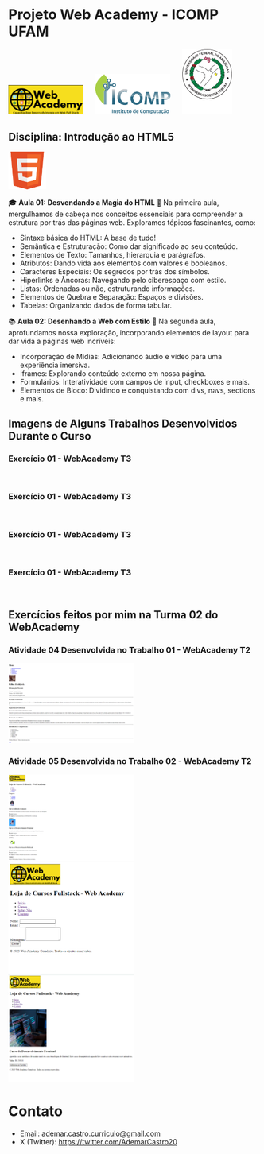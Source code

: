 # Projeto Web Academy - ICOMP UFAM

<img src="assets/images/webacademy.png" width="30%"> &nbsp;&nbsp;&nbsp;&nbsp;
<img src="assets/images/icomp.png" width="30%"> &nbsp;&nbsp;&nbsp;&nbsp;
<img src="assets/images/ufam.png" width="20%">

## Disciplina: Introdução ao HTML5

<img src="assets/images/html.png" width="15%">

🎓 **Aula 01: Desvendando a Magia do HTML** 📜
Na primeira aula, mergulhamos de cabeça nos conceitos essenciais para compreender a estrutura por trás das páginas web. Exploramos tópicos fascinantes, como:
- Sintaxe básica do HTML: A base de tudo!
- Semântica e Estruturação: Como dar significado ao seu conteúdo.
- Elementos de Texto: Tamanhos, hierarquia e parágrafos.
- Atributos: Dando vida aos elementos com valores e booleanos.
- Caracteres Especiais: Os segredos por trás dos símbolos.
- Hiperlinks e Âncoras: Navegando pelo ciberespaço com estilo.
- Listas: Ordenadas ou não, estruturando informações.
- Elementos de Quebra e Separação: Espaços e divisões.
- Tabelas: Organizando dados de forma tabular.

📚 **Aula 02: Desenhando a Web com Estilo** 🎨
Na segunda aula, aprofundamos nossa exploração, incorporando elementos de layout para dar vida a páginas web incríveis:
- Incorporação de Mídias: Adicionando áudio e vídeo para uma experiência imersiva.
- Iframes: Explorando conteúdo externo em nossa página.
- Formulários: Interatividade com campos de input, checkboxes e mais.
- Elementos de Bloco: Dividindo e conquistando com divs, navs, sections e mais.

## Imagens de Alguns Trabalhos Desenvolvidos Durante o Curso

### Exercício 01 - WebAcademy T3

<img src="">

### Exercício 01 - WebAcademy T3

<img src="">

### Exercício 01 - WebAcademy T3

<img src="">

### Exercício 01 - WebAcademy T3

<img src="">

## Exercícios feitos por mim na Turma 02 do WebAcademy

### Atividade 04 Desenvolvida no Trabalho 01 - WebAcademy T2

<img src="assets/images/pagina-01.png" width="50%">

### Atividade 05 Desenvolvida no Trabalho 02 - WebAcademy T2

<img src="assets/images/pagina-02.png" width="50%">

<img src="assets/images/pagina-03.png" width="50%">

<img src="assets/images/pagina-04.png" width="50%">

# Contato
- Email: ademar.castro.curriculo@gmail.com
- X (Twitter): https://twitter.com/AdemarCastro20